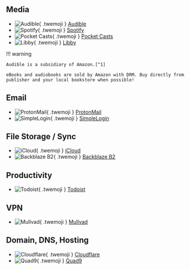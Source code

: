 ## Media

<div class="grid cards" markdown>

- ![Audible](/assets/img/uses-this/icons/Audible.png){ .twemoji } [Audible](https://www.audible.com/)
- ![Spotify](/assets/img/uses-this/icons/Spotify.svg){ .twemoji } [Spotify](https://www.spotify.com/us/)
- ![Pocket Casts](/assets/img/uses-this/icons/Pocket-Casts.svg){ .twemoji } [Pocket Casts](https://pocketcasts.com/)
- ![Libby](/assets/img/uses-this/icons/Libby.png){ .twemoji } [Libby](https://libbyapp.com)

</div>

!!! warning

    Audible is a subsidiary of Amazon.[^1]   
    
    eBooks and audiobooks are sold by Amazon with DRM. Buy directly from publisher and your local bookstore when possible!

## Email

<div class="grid cards" markdown>

- ![ProtonMail](/assets/logos/ProtonMail.svg){ .twemoji } [ProtonMail](https://protonmail.com/)
- ![SimpleLogin](/assets/logos/SimpleLogin.svg){ .twemoji } [SimpleLogin](https://simplelogin.io/)

</div>

## File Storage / Sync

<div class="grid cards" markdown>

- ![iCloud](/assets/logos/iCloud.png){ .twemoji } [iCloud](https://www.icloud.com/)
- ![Backblaze B2](/assets/logos/Backblaze.svg){ .twemoji } [Backblaze B2](https://www.backblaze.com/b2/cloud-storage.html)

</div>

## Productivity

<div class="grid cards" markdown>

- ![Todoist](/assets/logos/Todoist.svg){ .twemoji } [Todoist](https://todoist.com/)

</div>

## VPN

<div class="grid cards" markdown>

- ![Mullvad](/assets/logos/Mullvad.svg){ .twemoji } [Mullvad](https://mullvad.net/)

</div>
  
## Domain, DNS, Hosting

<div class="grid cards" markdown>

- ![Cloudflare](/assets/logos/Cloudflare.svg){ .twemoji } [Cloudflare](https://www.cloudflare.com/)
- ![Quad9](/assets/logos/Quad9.svg){ .twemoji } [Quad9](https://www.quad9.net/)

</div>

[^1]: [Richard Stallman: Reasons not to buy from Amazon](https://stallman.org/amazon.html)